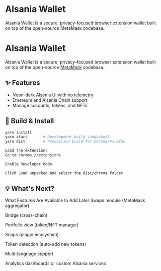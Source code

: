 # Alsania Wallet

Alsania Wallet is a secure, privacy-focused browser extension wallet built on top of the open-source MetaMask codebase.

# Alsania Wallet

Alsania Wallet is a secure, privacy-focused browser extension wallet built on top of the open-source [MetaMask](https://metamask.io) codebase.

## ✨ Features
- Neon-dark Alsania UI with no telemetry
- Ethereum and Alsania Chain support
- Manage accounts, tokens, and NFTs

## 🚀 Build & Install
```bash
yarn install
yarn start       # Development build (unpacked)
yarn dist        # Production build for Chrome/Firefox

Load the extension:
Go to chrome://extensions

Enable Developer Mode

Click Load unpacked and select the dist/chrome folder
```

## 💡 What's Next?
What Features Are Available to Add Later
Swaps module (MetaMask aggregator)

Bridge (cross-chain)

Portfolio view (token/NFT manager)

Snaps (plugin ecosystem)

Token detection (auto-add new tokens)

Multi-language support

Analytics dashboards or custom Alsania services
